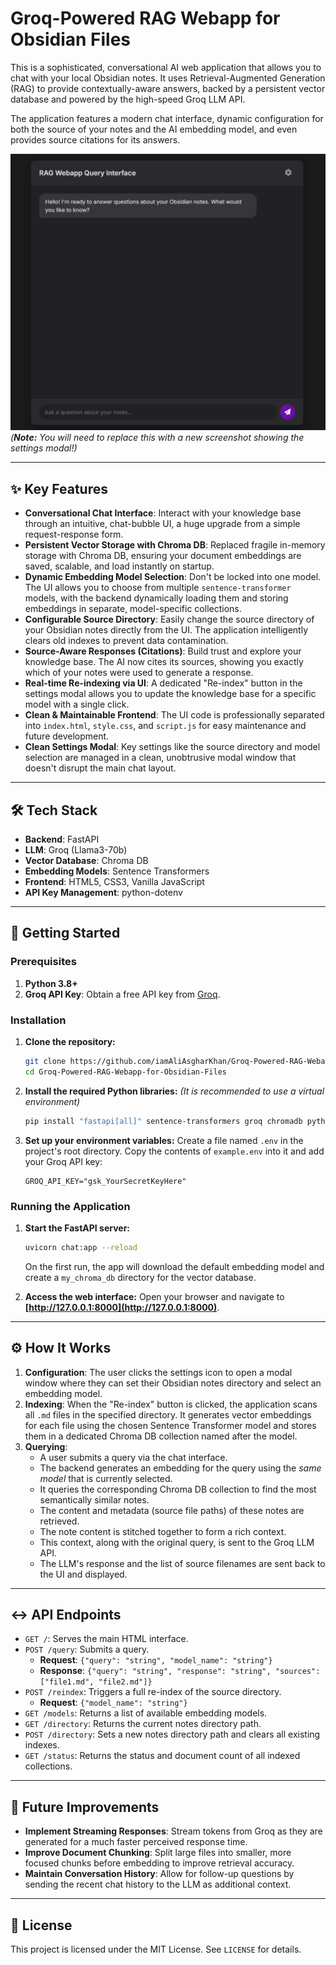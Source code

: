 # Groq-Powered RAG Webapp for Obsidian Files

This is a sophisticated, conversational AI web application that allows you to chat with your local Obsidian notes. It uses Retrieval-Augmented Generation (RAG) to provide contextually-aware answers, backed by a persistent vector database and powered by the high-speed Groq LLM API.

The application features a modern chat interface, dynamic configuration for both the source of your notes and the AI embedding model, and even provides source citations for its answers.

![New Application Screenshot](./images/screenshot1.png) 
*(**Note:** You will need to replace this with a new screenshot showing the settings modal!)*

---

## ✨ Key Features

-   **Conversational Chat Interface**: Interact with your knowledge base through an intuitive, chat-bubble UI, a huge upgrade from a simple request-response form.
-   **Persistent Vector Storage with Chroma DB**: Replaced fragile in-memory storage with Chroma DB, ensuring your document embeddings are saved, scalable, and load instantly on startup.
-   **Dynamic Embedding Model Selection**: Don't be locked into one model. The UI allows you to choose from multiple `sentence-transformer` models, with the backend dynamically loading them and storing embeddings in separate, model-specific collections.
-   **Configurable Source Directory**: Easily change the source directory of your Obsidian notes directly from the UI. The application intelligently clears old indexes to prevent data contamination.
-   **Source-Aware Responses (Citations)**: Build trust and explore your knowledge base. The AI now cites its sources, showing you exactly which of your notes were used to generate a response.
-   **Real-time Re-indexing via UI**: A dedicated "Re-index" button in the settings modal allows you to update the knowledge base for a specific model with a single click.
-   **Clean & Maintainable Frontend**: The UI code is professionally separated into `index.html`, `style.css`, and `script.js` for easy maintenance and future development.
-   **Clean Settings Modal**: Key settings like the source directory and model selection are managed in a clean, unobtrusive modal window that doesn't disrupt the main chat layout.

---

## 🛠️ Tech Stack

-   **Backend**: FastAPI
-   **LLM**: Groq (Llama3-70b)
-   **Vector Database**: Chroma DB
-   **Embedding Models**: Sentence Transformers
-   **Frontend**: HTML5, CSS3, Vanilla JavaScript
-   **API Key Management**: python-dotenv

---

## 🚀 Getting Started

### Prerequisites

1.  **Python 3.8+**
2.  **Groq API Key**: Obtain a free API key from [Groq](https://console.groq.com/keys).

### Installation

1.  **Clone the repository:**
    ```bash
    git clone https://github.com/iamAliAsgharKhan/Groq-Powered-RAG-Webapp-for-Obsidian-Files.git
    cd Groq-Powered-RAG-Webapp-for-Obsidian-Files
    ```

2.  **Install the required Python libraries:**
    *(It is recommended to use a virtual environment)*
    ```bash
    pip install "fastapi[all]" sentence-transformers groq chromadb python-dotenv transformers
    ```

3.  **Set up your environment variables:**
    Create a file named `.env` in the project's root directory. Copy the contents of `example.env` into it and add your Groq API key:
    ```.env
    GROQ_API_KEY="gsk_YourSecretKeyHere"
    ```

### Running the Application

1.  **Start the FastAPI server:**
    ```bash
    uvicorn chat:app --reload
    ```
    On the first run, the app will download the default embedding model and create a `my_chroma_db` directory for the vector database.

2.  **Access the web interface:**
    Open your browser and navigate to **[http://127.0.0.1:8000](http://127.0.0.1:8000)**.

---

## ⚙️ How It Works

1.  **Configuration**: The user clicks the settings icon to open a modal window where they can set their Obsidian notes directory and select an embedding model.
2.  **Indexing**: When the "Re-index" button is clicked, the application scans all `.md` files in the specified directory. It generates vector embeddings for each file using the chosen Sentence Transformer model and stores them in a dedicated Chroma DB collection named after the model.
3.  **Querying**:
    -   A user submits a query via the chat interface.
    -   The backend generates an embedding for the query using the *same model* that is currently selected.
    -   It queries the corresponding Chroma DB collection to find the most semantically similar notes.
    -   The content and metadata (source file paths) of these notes are retrieved.
    -   The note content is stitched together to form a rich context.
    -   This context, along with the original query, is sent to the Groq LLM API.
    -   The LLM's response and the list of source filenames are sent back to the UI and displayed.

---

## ↔️ API Endpoints

-   `GET /`: Serves the main HTML interface.
-   `POST /query`: Submits a query.
    -   **Request**: `{"query": "string", "model_name": "string"}`
    -   **Response**: `{"query": "string", "response": "string", "sources": ["file1.md", "file2.md"]}`
-   `POST /reindex`: Triggers a full re-index of the source directory.
    -   **Request**: `{"model_name": "string"}`
-   `GET /models`: Returns a list of available embedding models.
-   `GET /directory`: Returns the current notes directory path.
-   `POST /directory`: Sets a new notes directory path and clears all existing indexes.
-   `GET /status`: Returns the status and document count of all indexed collections.

---

## 🔮 Future Improvements

-   **Implement Streaming Responses**: Stream tokens from Groq as they are generated for a much faster perceived response time.
-   **Improve Document Chunking**: Split large files into smaller, more focused chunks before embedding to improve retrieval accuracy.
-   **Maintain Conversation History**: Allow for follow-up questions by sending the recent chat history to the LLM as additional context.

---

## 📜 License

This project is licensed under the MIT License. See `LICENSE` for details.